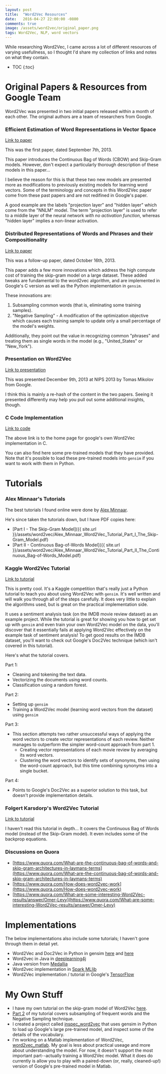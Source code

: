 ```yaml
---
layout: post
title:  "Word2Vec Resources"
date:   2016-04-27 22:00:00 -0800
comments: true
image: /assets/word2vec/original_paper.png
tags: Word2Vec, NLP, word vectors
---
```


While researching Word2Vec, I came across a lot of different resources of varying usefullness, so I thought I'd share my collection of links and notes on what they contain.

* TOC
{:toc}

Original Papers & Resources from Google Team
============================================

Word2Vec was presented in two initial papers released within a month of each other. The original authors are a team of researchers from Google.

### Efficient Estimation of Word Representations in Vector Space
[Link to paper](http://arxiv.org/pdf/1301.3781.pdf)

This was the first paper, dated September 7th, 2013.

This paper introduces the Continuous Bag of Words (CBOW) and Skip-Gram models. However, don't expect a particularly thorough description of these models in this paper...

I believe the reason for this is that these two new models are presented more as modifications to previously existing models for learning word vectors. Some of the terminology and concepts in this Word2Vec paper come from these past papers and are not redifined in Google's paper.

A good example are the labels "projection layer" and "hidden layer" which come from the "NNLM" model. The term "projection layer" is used to refer to a middle layer of the neural network *with no activation function*, whereas "hidden layer" implies a non-linear activation. 

### Distributed Representations of Words and Phrases and their Compositionality
[Link to paper](http://arxiv.org/pdf/1310.4546.pdf)

This was a follow-up paper, dated October 16th, 2013.

This paper adds a few more innovations which address the high compute cost of training the skip-gram model on a large dataset. These added tweaks are fundamental to the word2vec algorithm, and are implemented in Google's C version as well as the Python implementation in `gensim`.

These innovations are:
1. Subsampling common words (that is, eliminating some training samples).
2. "Negative Sampling" - A modification of the optimization objective which causes each training sample to update only a small percentage of the model's weights.

Additionally, they point out the value in recognizing common "phrases" and treating them as single words in the model (e.g., "United_States" or "New_York").

###  Presentation on Word2Vec
[Link to presentation](https://docs.google.com/file/d/0B7XkCwpI5KDYRWRnd1RzWXQ2TWc/edit)

This was presented December 9th, 2013 at NIPS 2013 by Tomas Mikolov from Google.

I think this is mainly a re-hash of the content in the two papers. Seeing it presented differently may help you pull out some additional insights, though.

### C Code Implementation
[Link to code](https://code.google.com/archive/p/word2vec/)

The above link is to the home page for google's own Word2Vec implementation in C.

You can also find here some pre-trained models that they have provided. Note that it's possible to load these pre-trained models into `gensim` if you want to work with them in Python.

Tutorials
=========

### Alex Minnaar's Tutorials
The best tutorials I found online were done by [Alex Minnaar](http://alexminnaar.com/). 

He's since taken the tutorials down, but I have PDF copies here:

* [Part I - The Skip-Gram Model]({{ site.url }}/assets/word2vec/Alex_Minnaar_Word2Vec_Tutorial_Part_I_The_Skip-Gram_Model.pdf)
* [Part II - Continuous Bag-of-Words Model]({{ site.url }}/assets/word2vec/Alex_Minnaar_Word2Vec_Tutorial_Part_II_The_Continuous_Bag-of-Words_Model.pdf)

### Kaggle Word2Vec Tutorial
[Link to tutorial](https://www.kaggle.com/c/word2vec-nlp-tutorial/)

This is pretty cool. It's a Kaggle competition that's really just a Python tutorial to teach you about using Word2Vec with `gensim`. It's well written and will walk you through all of the steps carefully. It does very little to explain the algorithms used, but is great on the practical implementation side.

It uses a sentiment analysis task (on the IMDB movie review dataset) as an example project. While the tutorial is great for showing you how to get set up with `gensim` and even train your own Word2Vec model on the data, you'll discover that it essentially fails at applying Word2Vec effectively on the example task of sentiment analysis! To get good results on the IMDB dataset, you'll want to check out Google's Doc2Vec technique (which isn't covered in this tutorial).  

Here's what the tutorial covers. 
 
Part 1:

* Cleaning and tokening the text data.
* Vectorizing the documents using word counts.
* Classification using a random forest.

Part 2:

* Setting up `gensim`
* Training a Word2Vec model (learning word vectors from the dataset) using `gensim`

Part 3:

* This section attempts two rather unsuccessful ways of applying the word vectors to create vector representations of each review. Neither manages to outperform the simpler word-count approach from part 1.
    * Creating vector representations of each movie review by averaging its word vectors.
    * Clustering the word vectors to identify sets of synonyms, then using the word-count approach, but this time combining synonyms into a single bucket. 

Part 4:

* Points to Google's Doc2Vec as a superior solution to this task, but doesn't provide implementation details.

### Folgert Karsdorp's Word2Vec Tutorial 
[Link to tutorial](http://www.folgertkarsdorp.nl/word2vec-an-introduction/)

I haven't read this tutorial in depth... It covers the Continuous Bag of Words model (instead of the Skip-Gram model). It even includes some of the backprop equations.

### Discussions on Quora

* [https://www.quora.com/What-are-the-continuous-bag-of-words-and-skip-gram-architectures-in-laymans-terms](https://www.quora.com/What-are-the-continuous-bag-of-words-and-skip-gram-architectures-in-laymans-terms)
* [https://www.quora.com/How-does-word2vec-work](https://www.quora.com/How-does-word2vec-work)
* [https://www.quora.com/What-are-some-interesting-Word2Vec-results/answer/Omer-Levy](https://www.quora.com/What-are-some-interesting-Word2Vec-results/answer/Omer-Levy)

Implementations
===============
The below implementations also include some tutorials; I haven't gone through them in detail yet.

* Word2Vec and Doc2Vec in Python in gensim [here](http://radimrehurek.com/2013/09/deep-learning-with-word2vec-and-gensim/) and [here](http://rare-technologies.com/word2vec-tutorial/)
* Word2vec in Java in [deeplearning4j](http://deeplearning4j.org/word2vec.html)
* Java version from [Medallia](https://github.com/medallia/Word2VecJava)
* Word2vec implementation in [Spark MLlib](https://spark.apache.org/docs/latest/mllib-feature-extraction.html#word2vec)
* Word2Vec implementation / tutorial in Google's [TensorFlow](https://www.tensorflow.org/versions/r0.8/tutorials/word2vec/index.html)

My Own Stuff
============

* I have my own tutorial on the skip-gram model of Word2Vec [here](http://mccormickml.com/2016/04/19/word2vec-tutorial-the-skip-gram-model/).
* [Part 2](http://mccormickml.com/2017/01/11/word2vec-tutorial-part-2-negative-sampling/) of my tutorial covers subsampling of frequent words and the Negative Sampling technique.
* I created a project called [inspec_word2vec](https://github.com/chrisjmccormick/inspect_word2vec) that uses gensim in Python to load up Google's large pre-trained model, and inspect some of the details of the vocabulary.
* I'm working on a Matlab implementation of Word2Vec, [word2vec_matlab](https://github.com/chrisjmccormick/word2vec_matlab). My goal is less about practical useage and more about understanding the model. For now, it doesn't support the most important part--actually training a Word2Vec model. What it does do currently is allow you to play with a paired-down (or, really, cleaned-up!) version of Google's pre-trained model in Matlab.